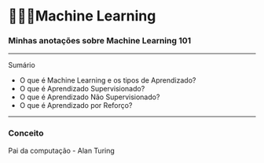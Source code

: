 # 👩‍🔬🎲Machine Learning

### Minhas anotações sobre Machine Learning 101
---

Sumário

* O que é Machine Learning e os tipos de Aprendizado?
* O que é Aprendizado Supervisionado?
* O que é Aprendizado Não Supervisionado?
* O que é Aprendizado por Reforço?

---

### Conceito







Pai da computação - Alan Turing
